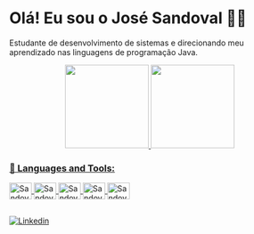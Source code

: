 # Olá! Eu sou o José Sandoval 🖐🏽 

Estudante de desenvolvimento de sistemas e direcionando meu aprendizado nas linguagens de programação Java.

<div align="center">

  <a href="https://github.com/josesandovaln">
  <img height="150em" src="https://github-readme-stats.vercel.app/api?username=josesandovaln&count_private=true&show_icons=true&theme=codeSTACKr"/>
  <img height="150em" src="https://github-readme-stats.vercel.app/api/top-langs/?username=josesandovaln&theme=codeSTACKr&layout=compact"/>

</div>

<h3> 🚀 Languages and Tools: </h3>

<div style="display: inline_block">
  <img align="center" alt="Sandoval-" height="30" width="40" src="https://cdn.jsdelivr.net/gh/devicons/devicon/icons/java/java-original.svg">
  <img align="center" alt="Sandoval-" height="30" width="40" src="https://cdn.jsdelivr.net/gh/devicons/devicon/icons/javascript/javascript-original.svg">
  <img align="center" alt="Sandoval-" height="30" width="40" src="https://cdn.jsdelivr.net/gh/devicons/devicon/icons/html5/html5-original.svg">
  <img align="center" alt="Sandoval-" height="30" width="40" src="https://cdn.jsdelivr.net/gh/devicons/devicon/icons/css3/css3-original.svg">
  <img align="center" alt="Sandoval-" height="30" width="40" src="https://cdn.jsdelivr.net/gh/devicons/devicon/icons/mysql/mysql-original.svg">
</div>

##


[![Linkedin](https://img.shields.io/badge/LinkedIn-0077B5?style=for-the-badge&logo=linkedin&logoColor=white)](https://www.linkedin.com/in/josesandovalcarmo/)
